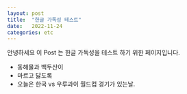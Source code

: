 ```yaml
---
layout: post
title:  "한글 가독성 테스트"
date:   2022-11-24
categories: etc
---
```

안녕하세요 이 Post 는 한글 가독성을 테스트 하기 위한 페이지입니다.
- 동해물과 백두산이 
- 마르고 닳도록
- 오늘은 한국 vs 우루과이 월드컵 경기가 있는날.
